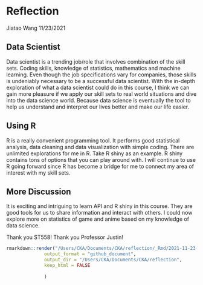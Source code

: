 Reflection
================
Jiatao Wang
11/23/2021

## Data Scientist

Data scientist is a trending job/role that involves combination of the
skill sets. Coding skills, knowledge of statistics, mathematics and
machine learning. Even though the job specifications vary for companies,
those skills is undeniably necessary to be a successful data scientist.
With the in-depth exploration of what a data scientist could do in this
course, I think we can gain more pleasure if we apply our skill sets to
real world situations and dive into the data science world. Because data
science is eventually the tool to help us understand and interpret our
lives better and make our life easier.

## Using R

R is a really convenient programming tool. It performs good statistical
analysis, data cleaning and data visualization with simple coding. There
are unlimited explorations for me in R. Take R shiny as an example. R
shiny contains tons of options that you can play around with. I will
continue to use R going forward since R has become a bridge for me to
connect my area of interest with my skill sets.

## More Discussion

It is exciting and intriguing to learn API and R shiny in this course.
They are good tools for us to share information and interact with
others. I could now explore more on statistics of game and anime based
on my knowledge of data science.

Thank you ST558! Thank you Professor Justin!

``` r
rmarkdown::render("/Users/CKA/Documents/CKA/reflection/_Rmd/2021-11-23-Reflection-Blog-Post.Rmd",
              output_format = "github_document", 
              output_dir = "/Users/CKA/Documents/CKA/reflection",
              keep_html = FALSE
                
              )
```
